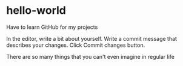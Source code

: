 # hello-world
Have to learn GitHub for my projects

In the editor, write a bit about yourself.
Write a commit message that describes your changes.
Click Commit changes button.

There are so many things that you can't even imagine in regular life
